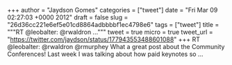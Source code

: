 
+++
author = "Jaydson Gomes"
categories = ["tweet"]
date = "Fri Mar 09 02:27:03 +0000 2012"
draft = false
slug = "26d36cc221e6ef5e01cd8864adbbbbf1ec4798e6"
tags = ["tweet"]
title = """RT @leobalter: @rwaldron ..."""
tweet = true
micro = true
tweet_url = "https://twitter.com/jaydson/status/177943553488601088"
+++
RT @leobalter: @rwaldron @rmurphey What a great post about the Community Conferences! Last week I was talking about how paid keynotes so ...
